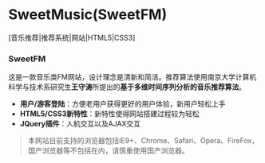 SweetMusic(SweetFM)
==========

[音乐推荐|推荐系统|网站|HTML5|CSS3]

### SweetFM

这是一款音乐类FM网站，设计理念是清新和简洁。推荐算法使用南京大学计算机科学与技术系研究生**王守涛**所提出的**基于多维时间序列分析的音乐推荐算法**。

- **用户/游客登陆**：方便老用户获得更好的用户体验，新用户轻松上手
- **HTML5/CSS3新特性**：新特性使得网站搭建过程较为轻松
- **JQuery插件**：人机交互以及AJAX交互

> 本网站目前支持的浏览器包括IE9+、Chrome、Safari、Opera、FireFox，国产浏览器等不包括在内，请慎重使用国产浏览器。

